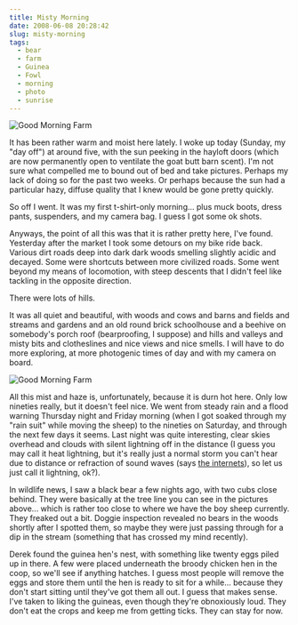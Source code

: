 ```yaml
---
title: Misty Morning
date: 2008-06-08 20:28:42
slug: misty-morning
tags:
  - bear
  - farm
  - Guinea
  - Fowl
  - morning
  - photo
  - sunrise
---
```


![Good Morning Farm](2562453316.jpg)

It has been rather warm and moist here lately. I woke up today (Sunday, my "day off") at around five, with the sun peeking in the hayloft doors (which are now permanently open to ventilate the goat butt barn scent). I'm not sure what compelled me to bound out of bed and take pictures. Perhaps my lack of doing so for the past two weeks. Or perhaps because the sun had a particular hazy, diffuse quality that I knew would be gone pretty quickly.

So off I went. It was my first t-shirt-only morning... plus muck boots, dress pants, suspenders, and my camera bag. I guess I got some ok shots.

Anyways, the point of all this was that it is rather pretty here, I've found. Yesterday after the market I took some detours on my bike ride back. Various dirt roads deep into dark dark woods smelling slightly acidic and decayed. Some were shortcuts between more civilized roads. Some went beyond my means of locomotion, with steep descents that I didn't feel like tackling in the opposite direction.

There were lots of hills.

It was all quiet and beautiful, with woods and cows and barns and fields and streams and gardens and an old round brick schoolhouse and a beehive on somebody's porch roof (bearproofing, I suppose) and hills and valleys and misty bits and clotheslines and nice views and nice smells. I will have to do more exploring, at more photogenic times of day and with my camera on board.

![Good Morning Farm](2561639437.jpg)

All this mist and haze is, unfortunately, because it is durn hot here. Only low nineties really, but it doesn't feel nice. We went from steady rain and a flood warning Thursday night and Friday morning (when I got soaked through my "rain suit" while moving the sheep) to the nineties on Saturday, and through the next few days it seems. Last night was quite interesting, clear skies overhead and clouds with silent lightning off in the distance (I guess you may call it heat lightning, but it's really just a normal storm you can't hear due to distance or refraction of sound waves (says [the internets](http://en.wikipedia.org/wiki/Heat_lightning)), so let us just call it lightning, ok?).

In wildlife news, I saw a black bear a few nights ago, with two cubs close behind. They were basically at the tree line you can see in the pictures above... which is rather too close to where we have the boy sheep currently. They freaked out a bit. Doggie inspection revealed no bears in the woods shortly after I spotted them, so maybe they were just passing through for a dip in the stream (something that has crossed my mind recently).

Derek found the guinea hen's nest, with something like twenty eggs piled up in there. A few were placed underneath the broody chicken hen in the coop, so we'll see if anything hatches. I guess most people will remove the eggs and store them until the hen is ready to sit for a while... because they don't start sitting until they've got them all out. I guess that makes sense. I've taken to liking the guineas, even though they're obnoxiously loud. They don't eat the crops and keep me from getting ticks. They can stay for now.
